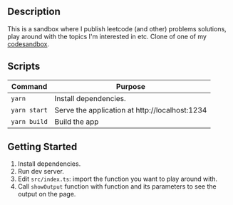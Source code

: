 ## Description

This is a sandbox where I publish leetcode (and other) problems solutions, play around with the topics I'm interested in etc.
Clone of one of my [codesandbox](https://codesandbox.io/s/data-structures-6q8yw).

## Scripts
| Command              | Purpose                                         |
| -------------------- | ----------------------------------------------- |
| `yarn`               | Install dependencies.                           |
| `yarn start`         | Serve the application at http://localhost:1234  |
| `yarn build`         | Build the app                                   |

## Getting Started
1. Install dependencies.
2. Run dev server.
3. Edit `src/index.ts`: import the function you want to play around with.
4. Call `showOutput` function with function and its parameters to see the output on the page.
